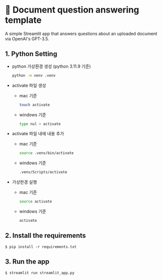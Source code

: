 # 📄 Document question answering template

A simple Streamlit app that answers questions about an uploaded document via OpenAI's GPT-3.5.

## 1. Python Setting

- python 가상환경 생성 (python 3.11.9 기준)

  ```zsh
  python -m venv .venv
  ```

- activate 파일 생성

  - mac 기준

    ```zsh
    touch activate
    ```

  - windows 기준

    ```zsh
    type nul > activate
    ```

- activate 파일 내에 내용 추가

  - mac 기준

    ```zsh
    source .venv/bin/activate
    ```

  - windows 기준

    ```zsh
    .venv/Scripts/activate
    ```

- 가상한경 실행

  - mac 기준

    ```zsh
    source activate
    ```

  - windows 기준

    ```zsh
    activate
    ```

## 2. Install the requirements

```
$ pip install -r requirements.txt
```

## 3. Run the app

```
$ streamlit run streamlit_app.py
```
